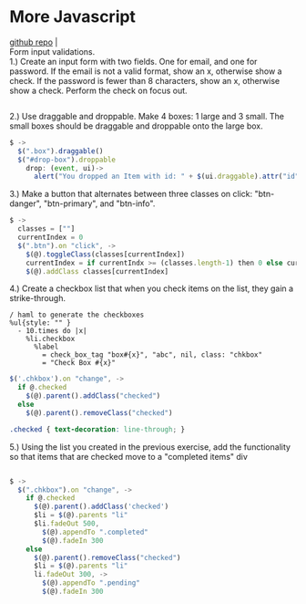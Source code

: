 # More Javascript  
[github repo](https://github.com/tkbeili/jquery_drills) |    
Form input validations.  
1.) Create an input form with two fields. One for email, and one for password. If the email is not a valid format, show an x, otherwise show a check. If the password is fewer than 8 characters, show an x, otherwise show a check. Perform the check on focus out.  
```javascript

```  
2.) Use draggable and droppable. Make 4 boxes: 1 large and 3 small. The small boxes should be draggable and droppable onto the large box.  
```javascript
$ ->
  $(".box").draggable()
  $("#drop-box").droppable
    drop: (event, ui)->
      alert("You dropped an Item with id: " + $(ui.draggable).attr("id"));
```   
3.) Make a button that alternates between three classes on click: "btn-danger", "btn-primary", and "btn-info".  
```javascript
$ ->
  classes = [""]
  currentIndex = 0
  $(".btn").on "click", ->
    $(@).toggleClass(classes[currentIndex])
    currentIndex = if currentIndx >= (classes.length-1) then 0 else currentIndex + 1
    $(@).addClass classes[currentIndex]

```  
4.) Create a checkbox list that when you check items on the list, they gain a strike-through.  
```haml
/ haml to generate the checkboxes
%ul{style: "" }
  - 10.times do |x|
    %li.checkbox
      %label
        = check_box_tag "box#{x}", "abc", nil, class: "chkbox"
        = "Check Box #{x}"
```    
```javascript
$('.chkbox').on "change", ->
  if @.checked
    $(@).parent().addClass("checked")
  else
    $(@).parent().removeClass("checked")
```  
```css
.checked { text-decoration: line-through; }
```
5.) Using the list you created in the previous exercise, add the functionality so that items that are checked move to a "completed items" div  
```javascript

$ ->
  $(".chkbox").on "change", ->
    if @.checked
      $(@).parent().addClass('checked')
      $li = $(@).parents "li"
      $li.fadeOut 500,
        $(@).appendTo ".completed"
        $(@).fadeIn 300
    else
      $(@).parent().removeClass("checked")
      $li = $(@).parents "li"
      li.fadeOut 300, ->
        $(@).appendTo ".pending"
        $(@).fadeIn 300
```